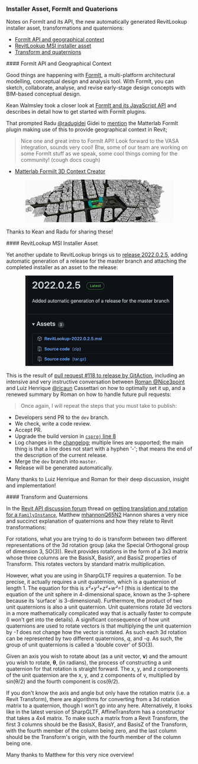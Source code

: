 <head>
<meta http-equiv="Content-Type" content="text/html; charset=utf-8">
<link rel="stylesheet" type="text/css" href="bc.css">
<script src="https://cdn.rawgit.com/google/code-prettify/master/loader/run_prettify.js" type="text/javascript"></script>
</head>

<!---

- FormIt and its JavaScript API
  https://www.keanw.com/2021/11/autodesk-formit-and-its-javascript-api.html

- Matterlab FormIt plugin provides geographical context in Revit
  https://twitter.com/radugidei/status/1458370952652378113?s=20
  Radu Gidei @radugidei
  Replying to @keanw
  Nice one and great intro to FormIt API! Look forward to the VASA integration, sounds very cool! 
  Btw, some of our team are working on some FormIt stuff as we speak, some cool things  coming for the community! (cough docs cough)
  https://github.com/matterlab-co/FormIt-Context-Plugin

- Get translation and rotation for a FamilyInstance (Export)
  https://forums.autodesk.com/t5/revit-api-forum/get-translation-and-rotation-for-a-familyinstance-export/m-p/10758975

twitter:

Notes on FormIt and its JavaScript API, the new automatically generated RevitLookup MSI installer asset, transformations and quaternions in the #RevitAPI @AutodeskForge @AutodeskRevit #bim #DynamoBim #ForgeDevCon https://autode.sk/formitapi

Notes on FormIt and its JavaScript API, the new automatically generated RevitLookup MSI installer asset, transformations and quaternions
&ndash; FormIt API and geographical context
&ndash; RevitLookup MSI installer asset
&ndash; Transform and quaternions...

linkedin:

#bim #DynamoBim #ForgeDevCon #Revit #API #IFC #SDK #AI #VisualStudio #Autodesk #AEC #adsk

the [Revit API discussion forum](http://forums.autodesk.com/t5/revit-api-forum/bd-p/160) thread

<center>
<img src="img/" alt="" title="" width="600"/>
<p style="font-size: 80%; font-style:italic"></p>
</center>

-->

### Installer Asset, FormIt and Quaterions

Notes on FormIt and its API, the new automatically generated RevitLookup installer asset, transformations and quaternions:

- [FormIt API and geographical context](#2)
- [RevitLookup MSI installer asset](#3)
- [Transform and quaternions](#4)

####<a name="2"></a> FormIt API and Geographical Context

Good things are happening
with [FormIt](https://formit.autodesk.com),
a multi-platform architectural modelling, conceptual design and analysis tool.
With FormIt, you can sketch, collaborate, analyse, and revise early-stage design concepts with BIM-based conceptual design.

Kean Walmsley took a closer look
at [FormIt and its JavaScript API](https://www.keanw.com/2021/11/autodesk-formit-and-its-javascript-api.html) and
describes in detail how to get started with FormIt plugins.

That prompted Radu [@radugidei](https://twitter.com/radugidei) Gidei
to [mention](https://twitter.com/radugidei/status/1458370952652378113?s=20)
the Matterlab FormIt plugin making use of this to provide geographical context in Revit;

> Nice one and great intro to FormIt API!
Look forward to the VASA integration, sounds very cool! 
Btw, some of our team are working on some FormIt stuff as we speak, some cool things  coming for the community! (cough docs cough)

- [Matterlab FormiIt 3D Context Creator](https://github.com/matterlab-co/FormIt-Context-Plugin)

<center>
<img src="img/formit_3d_context_creator.png" alt="3D context creator" title="3D context creator" width="400"/> <!-- 765 -->
</center>

Thanks to Kean and Radu for sharing these!

####<a name="3"></a> RevitLookup MSI Installer Asset

Yet another update to RevitLookup brings us
to [release 2022.0.2.5](https://github.com/jeremytammik/RevitLookup/releases/tag/2022.0.2.5),
adding automatic generation of a release for the master branch and attaching the completed installer as an asset to the release:

<center>
<img src="img/revitlookup_2022_0_2_5.png" alt="RevitLookup 2022.0.2.5" title="RevitLookup 2022.0.2.5" width="400"/> <!-- 978 -->
</center>

This is the result of [pull request #118 to release by GitAction](https://github.com/jeremytammik/RevitLookup/pull/118),
including an intensive and very instructive conversation
between [Roman @Nice3point](https://github.com/Nice3point)
and Luiz Henrique [@ricaun](https://github.com/ricaun) Cassettari
on how to optimally set it up, and a renewed summary by Roman on how to handle future pull requests:

> Once again, I will repeat the steps that you must take to publish:

- Developers send PR to the `dev` branch.
- We check, write a code review.
- Accept PR.
- Upgrade the build version in [`csproj` line 8](https://github.com/jeremytammik/RevitLookup/blob/dev/RevitLookup/RevitLookup.csproj#L8)
- Log changes in the [changelog](https://github.com/jeremytammik/RevitLookup/blob/dev/Doc/Changelog.md);
  multiple lines are supported;
  the main thing is that a line does not start with a hyphen '-'; 
  that means the end of the description of the current release.
- Merge the `dev` branch into `master`.
- Release will be generated automatically.

Many thanks to Luiz Henrique and Roman for their deep discussion, insight and implementation!

####<a name="4"></a> Transform and Quaternions

In
the [Revit API discussion forum](http://forums.autodesk.com/t5/revit-api-forum/bd-p/160) thread
on [getting translation and rotation for a `FamilyInstance`](https://forums.autodesk.com/t5/revit-api-forum/get-translation-and-rotation-for-a-familyinstance-export/m-p/10758975),
Matthew [mhannonQ65N2](https://forums.autodesk.com/t5/user/viewprofilepage/user-id/8377999) Hannon
shares a very nice and succinct explanation of quaternions and how they relate to Revit transformations:

For rotations, what you are trying to do is transform between two different representations of the 3d rotation group (aka the Special Orthogonal group of dimension 3, SO(3)). Revit provides rotations in the form of a 3x3 matrix whose three columns are the BasisX, BasisY, and BasisZ properties of Transform. This rotates vectors by standard matrix multiplication.

However, what you are using in SharpGLTF requires a quaternion. To be precise, it actually requires a unit quaternion, which is a quaternion of length 1. The equation for this is <i>x²+y²+z²+w²=1</i> (this is identical to the equation of the unit sphere in 4-dimensional space, known as the 3-sphere because its 'surface' is 3-dimensional). Furthermore, the product of two unit quaternions is also a unit quaternion. Unit quaternions rotate 3d vectors in a more mathematically complicated way that is actually faster to compute (I won't get into the details). A significant consequence of how unit quaternions are used to rotate vectors is that multiplying the unit quaternion by <i>-1</i> does not change how the vector is rotated. As such each 3d rotation can be represented by two different quaternions, <i>q</i>, and <i>-q</i>. As such, the group of unit quaternions is called a 'double cover' of SO(3).

Given an axis you wish to rotate about (as a unit vector, <b>v</b>) and the amount you wish to rotate, <b>θ</b>, (in radians), the process of constructing a unit quaternion for that rotation is straight forward. The x, y, and z components of the unit quaternion are the x, y, and z components of v, multiplied by sin(θ/2) and the fourth component is cos(θ/2).

If you don't know the axis and angle but only have the rotation matrix (i.e. a Revit Transform), there are algorithms for converting from a 3d rotation matrix to a quaternion, though I won't go into any here. Alternatively, it looks like in the latest version of SharpGLTF, AffineTransform has a constructor that takes a 4x4 matrix. To make such a matrix from a Revit Transform, the first 3 columns should be the BasisX, BasisY, and BasisZ of the Transform, with the fourth member of the column being zero, and the last column should be the Transform's origin, with the fourth member of the column being one.

Many thanks to Matthew for this very nice overview!
